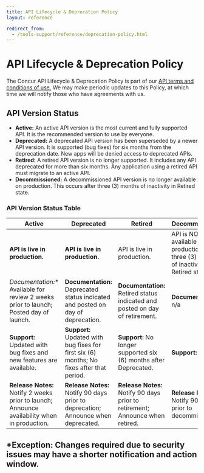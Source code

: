 ```yaml
---
title: API Lifecycle & Deprecation Policy
layout: reference

redirect_from:
  - /tools-support/reference/deprecation-policy.html
---
```


# API Lifecycle & Deprecation Policy

The Concur API Lifecycle & Deprecation Policy is part of our [API terms and conditions of use.](/Terms-of-Use.html) We may make periodic updates to this Policy, at which time we will notify those who have agreements with us.

## API Version Status  

* **Active:** An active API version is the most current and fully supported API. It is the recommended version to use by everyone.
* **Deprecated:** A deprecated API version has been superseded by a newer API version. It is supported (bug fixes) for six months from the deprecation date. New apps will be denied access to deprecated APIs.
* **Retired:** A retired API version is no longer supported. It includes any API deprecated for more than six months. Any application using a retired API must migrate to an active API.
* **Decommissioned:** A decommissioned API version is no longer available on production. This occurs after three (3) months of inactivity in Retired state.

### API Version Status Table

Active | Deprecated | Retired | Decommissioned
-----|------|-------- | ------
**API is live in production.** | **API is live in production.** | API is live in production. | API is NOT available in production after three (3) months of inactivity in Retired status.
**Documentation*:** Available for review 2 weeks prior to launch; Posted day of launch. | **Documentation:** Deprecated status indicated and posted on day of deprecation. | **Documentation:** Retired status indicated and posted on day of retirement. | **Documentation:** n/a
**Support:** Updated with bug fixes and new features are available. | **Support:** Updated with bug fixes for first six (6) months; No fixes after that period. | **Support:** No longer supported six (6) months after Deprecated. | **Support:** None.
**Release Notes:** Notify 2 weeks prior to launch; Announce availability when in production. | **Release Notes:** Notify 90 days prior to deprecation; Announce when deprecated. | **Release Notes:** Notify 90 days prior to retirement; Announce when retired. | **Release Notes:** Notify 90 days prior to decommissioning.

## *Exception: Changes required due to security issues may have a shorter notification and action window.  

